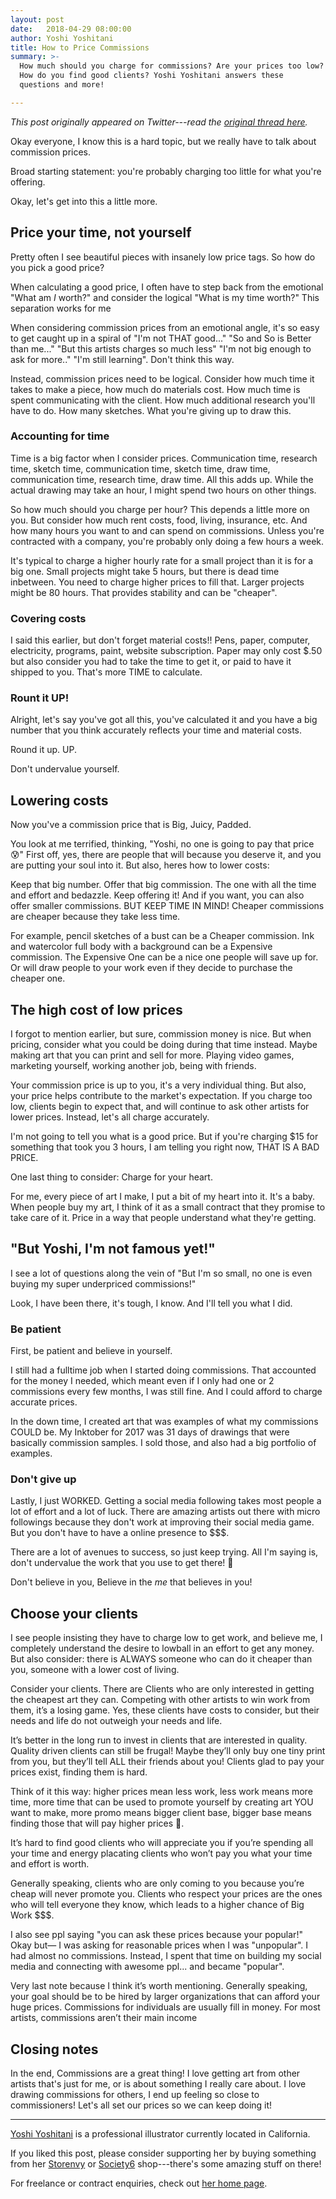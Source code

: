 ```yaml
---
layout: post
date:   2018-04-29 08:00:00
author: Yoshi Yoshitani
title: How to Price Commissions
summary: >-
  How much should you charge for commissions? Are your prices too low?
  How do you find good clients? Yoshi Yoshitani answers these
  questions and more!

---
```


*This post originally appeared on Twitter---read the [original thread
here][original].*

Okay everyone, I know this is a hard topic, but we really have to talk
about commission prices. 

Broad starting statement: you're probably charging too little for what
you're offering. 

Okay, let's get into this a little more.

## Price your time, not yourself

Pretty often I see beautiful pieces with insanely low price tags. So
how do you pick a good price?

When calculating a good price, I often have to step back from the
emotional "What am *I* worth?" and consider the logical "What is my
time worth?" This separation works for me

When considering commission prices from an emotional angle, it's so
easy to get caught up in a spiral of "I'm not THAT good..." "So and So
is Better than me..." "But this artists charges so much less" "I'm not
big enough to ask for more.." "I'm still learning". Don't think this
way.

Instead, commission prices need to be logical. Consider how much time
it takes to make a piece, how much do materials cost. How much time is
spent communicating with the client. How much additional research
you'll have to do. How many sketches. What you're giving up to draw
this.

### Accounting for time

Time is a big factor when I consider prices. Communication time,
research time, sketch time, communication time, sketch time, draw
time, communication time, research time, draw time. All this adds up.
While the actual drawing may take an hour, I might spend two hours on
other things.

So how much should you charge per hour? This depends a little more on
you. But consider how much rent costs, food, living, insurance, etc.
And how many hours you want to and can spend on commissions. Unless
you're contracted with a company, you're probably only doing a few
hours a week.

It's typical to charge a higher hourly rate for a small project than
it is for a big one. Small projects might take 5 hours, but there is
dead time inbetween.  You need to charge higher prices to fill that.
Larger projects might be 80 hours.  That provides stability and can be
"cheaper".

### Covering costs

I said this earlier, but don't forget material costs!! Pens, paper,
computer, electricity, programs, paint, website subscription. Paper
may only cost $.50 but also consider you had to take the time to get
it, or paid to have it shipped to you. That's more TIME to calculate.

### Rount it UP!

Alright, let's say you've got all this, you've calculated it and you
have a big number that you think accurately reflects your time and
material costs.

Round it up. UP.

Don't undervalue yourself.

## Lowering costs

Now you've a commission price that is Big, Juicy, Padded.

You look at me terrified, thinking, "Yoshi, no one is going to pay
that price 😰" First off, yes, there are people that will because you
deserve it, and you are putting your soul into it. But also, heres how
to lower costs:

Keep that big number. Offer that big commission. The one with all the
time and effort and bedazzle. Keep offering it! And if you want, you
can also offer smaller commissions. BUT KEEP TIME IN MIND! Cheaper
commissions are cheaper because they take less time.

For example, pencil sketches of a bust can be a Cheaper commission.
Ink and watercolor full body with a background can be a Expensive
commission. The Expensive One can be a nice one people will save up
for. Or will draw people to your work even if they decide to purchase
the cheaper one.

## The high cost of low prices

I forgot to mention earlier, but sure, commission money is nice. But
when pricing, consider what you could be doing during that time
instead. Maybe making art that you can print and sell for more.
Playing video games, marketing yourself, working another job, being
with friends.

Your commission price is up to you, it's a very individual thing. But
also, your price helps contribute to the market's expectation. If you
charge too low, clients begin to expect that, and will continue to ask
other artists for lower prices. Instead, let's all charge accurately.

I'm not going to tell you what is a good price. But if you're charging
$15 for something that took you 3 hours, I am telling you right now,
THAT IS A BAD PRICE.

One last thing to consider: Charge for your heart.

For me, every piece of art I make, I put a bit of my heart into it.
It's a baby. When people buy my art, I think of it as a small contract
that they promise to take care of it. Price in a way that people
understand what they're getting.

## "But Yoshi, I'm not famous yet!"

I see a lot of questions along the vein of "But I'm so small, no one
is even buying my super underpriced commissions!"

Look, I have been there, it's tough, I know. And I'll tell you what
I did.

### Be patient

First, be patient and believe in yourself.

I still had a fulltime job when I started doing commissions. That
accounted for the money I needed, which meant even if I only had one
or 2 commissions every few months, I was still fine. And I could
afford to charge accurate prices.

In the down time, I created art that was examples of what my
commissions COULD be. My Inktober for 2017 was 31 days of drawings
that were basically commission samples. I sold those, and also had
a big portfolio of examples.

### Don't give up

Lastly, I just WORKED. Getting a social media following takes most
people a lot of effort and a lot of luck. There are amazing artists
out there with micro followings because they don't work at improving
their social media game. But you don't have to have a online presence
to $$$.

There are a lot of avenues to success, so just keep trying. All I'm
saying is, don't undervalue the work that you use to get there! 💖 

Don't believe in you, Believe in the *me* that believes in you!

## Choose your clients

I see people insisting they have to charge low to get work, and
believe me, I completely understand the desire to lowball in an effort
to get any money. But also consider: there is ALWAYS someone who can
do it cheaper than you, someone with a lower cost of living.

Consider your clients. There are Clients who are only interested in
getting the cheapest art they can. Competing with other artists to win
work from them, it’s a losing game. Yes, these clients have costs to
consider, but their needs and life do not outweigh your needs and
life.

It’s better in the long run to invest in clients that are interested
in quality. Quality driven clients can still be frugal! Maybe they’ll
only buy one tiny print from you, but they’ll tell ALL their friends
about you! Clients glad to pay your prices exist, finding them is
hard.

Think of it this way: higher prices mean less work, less work means
more time, more time that can be used to promote yourself by creating
art YOU want to make, more promo means bigger client base, bigger base
means finding those that will pay higher prices 💖.

It’s hard to find good clients who will appreciate you if you’re
spending all your time and energy placating clients who won’t pay you
what your time and effort is worth.

Generally speaking, clients who are only coming to you because you’re
cheap will never promote you. Clients who respect your prices are the
ones who will tell everyone they know, which leads to a higher chance
of Big Work $$$.

I also see ppl saying "you can ask these prices because your popular!"
Okay but— I was asking for reasonable prices when I was "unpopular".
I had almost no commissions. Instead, I spent that time on building my
social media and connecting with awesome ppl... and became "popular".

Very last note because I think it’s worth mentioning. Generally
speaking, your goal should be to be hired by larger organizations that
can afford your huge prices. Commissions for individuals are usually
fill in money. For most artists, commissions aren’t their main income

## Closing notes

In the end, Commissions are a great thing! I love getting art from
other artists that's just for me, or is about something I really care
about. I love drawing commissions for others, I end up feeling so
close to commissioners!  Let's all set our prices so we can keep doing
it!

---

[Yoshi Yoshitani][society6] is a professional illustrator currently
located in California.

If you liked this post, please consider supporting her by buying
something from her [Storenvy][storenvy] or [Society6][society6]
shop---there's some amazing stuff on there!

For freelance or contract enquiries, check out [her home
page][homepage-contact].


[original]: https://twitter.com/yoshisquared/status/990017190970540032
[society6]: https://society6.com/yoshiyoshitani
[storenvy]: https://yoshiyoshitani.storenvy.com
[homepage-contact]: https://www.yoshiyoshitani.com/about/
[homepage]: https://www.yoshiyoshitani.com/
